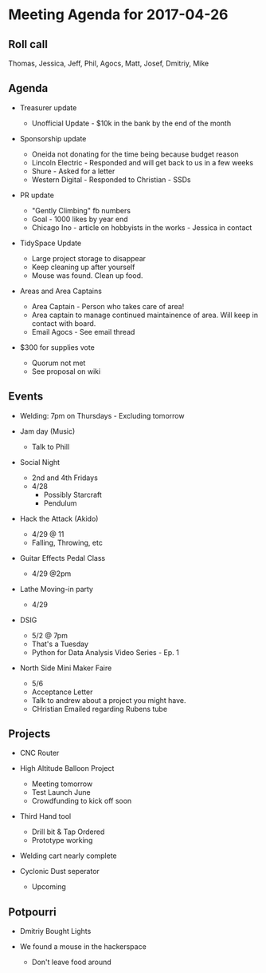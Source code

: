 Meeting Agenda for 2017-04-26
==============================

Roll call
---------
Thomas, Jessica, Jeff, Phil, Agocs, Matt, Josef, Dmitriy, Mike

Agenda
------
- Treasurer update
  - Unofficial Update - $10k in the bank by the end of the month

- Sponsorship update
  - Oneida not donating for the time being because budget reason
  - Lincoln Electric - Responded and will get back to us in a few weeks
  - Shure - Asked for a letter
  - Western Digital - Responded to Christian - SSDs

- PR update
  - "Gently Climbing" fb numbers
  - Goal - 1000 likes by year end
  - Chicago Ino - article on hobbyists in the works - Jessica in contact

- TidySpace Update
  - Large project storage to disappear
  - Keep cleaning up after yourself
  - Mouse was found.  Clean up food.  

- Areas and Area Captains
  - Area Captain - Person who takes care of area!
  - Area captain to manage continued maintainence of area.  Will keep in contact with board.
  - Email Agocs -  See email thread


- $300 for supplies vote
  - Quorum not met
  - See proposal on wiki
  


Events
------
- Welding: 7pm on Thursdays - Excluding tomorrow

- Jam day (Music)
  - Talk to Phill

- Social Night
  - 2nd and 4th Fridays
  - 4/28
    - Possibly Starcraft
    - Pendulum 

- Hack the Attack (Akido)
  - 4/29 @ 11
  - Falling, Throwing, etc

- Guitar Effects Pedal Class
  - 4/29 @2pm

- Lathe Moving-in party
  - 4/29
 
- DSIG
  - 5/2 @ 7pm
  - That's a Tuesday
  - Python for Data Analysis Video Series - Ep. 1


- North Side Mini Maker Faire
  - 5/6
  - Acceptance Letter 
  - Talk to andrew about a project you might have.
  - CHristian Emailed regarding Rubens tube
 

Projects
--------
- CNC Router

- High Altitude Balloon Project
  - Meeting tomorrow
  - Test Launch June
  - Crowdfunding to kick off soon


- Third Hand tool
  - Drill bit & Tap Ordered
  - Prototype working

- Welding cart nearly complete

- Cyclonic Dust seperator
  - Upcoming

 
Potpourri
---------
- Dmitriy Bought Lights

- We found a mouse in the hackerspace
  - Don't leave food around











